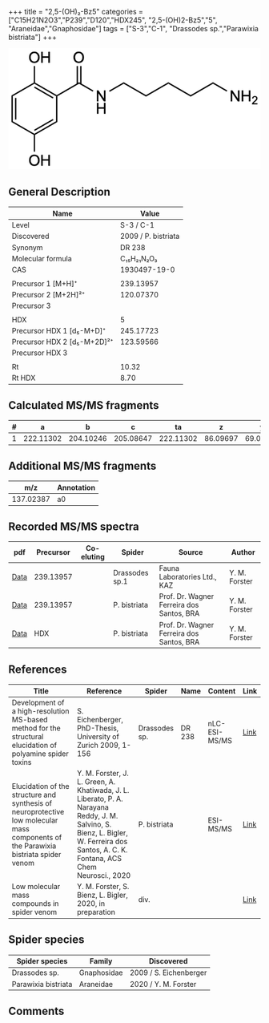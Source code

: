 +++
title = "2,5-(OH)₂-Bz5"
categories = ["C15H21N2O3","P239","D120","HDX245",
"2,5-(OH)2-Bz5","5",
"Araneidae","Gnaphosidae"]
tags = ["S-3","C-1",
"Drassodes sp.","Parawixia bistriata"]
+++

![](/img/2-5-OH2-Bz5.png)

## General Description

| Name                        | Value                |
|-----------------------------|----------------------|
| Level                       | S-3 / C-1            |
| Discovered                  | 2009 / P. bistriata |
| Synonym                     | DR 238               |
| Molecular formula           | C₁₅H₂₁N₂O₃           |
| CAS                         | 1930497-19-0         |
|                             |                      |
| Precursor 1 [M+H]⁺          | 239.13957            |
| Precursor 2 [M+2H]²⁺        | 120.07370            |
| Precursor 3                 |                      |
|                             |                      |
| HDX                         | 5                    |
| Precursor HDX 1 [d₅-M+D]⁺   | 245.17723            |
| Precursor HDX 2 [d₅-M+2D]²⁺ | 123.59566            |
| Precursor HDX 3             |                      |
|                             |                      |
| Rt                          | 10.32                     |
| Rt HDX                      | 8.70                    |

## Calculated MS/MS fragments

| # | a         | b         | c         | ta        | z        | y        | tz        |
|---|-----------|-----------|-----------|-----------|----------|----------|-----------|
| 1 | 222.11302 | 204.10246 | 205.08647 | 222.11302 | 86.09697 | 69.07042 | 103.12352 |

## Additional MS/MS fragments

| m/z       | Annotation |
|-----------|------------|
| 137.02387 | a0         |

## Recorded MS/MS spectra

| pdf | Precursor | Co-eluting | Spider | Source | Author |
|-----|-----------|------------|--------|--------|--------|
| [Data](/pdf/Drassodes-sp1/239_2-5-OH2-Bz5_Dr-sp1.pdf) | 239.13957 |           | Drassodes sp.1 | Fauna Laboratories Ltd., KAZ | Y. M. Forster |
| [Data](/pdf/P-bistriata/239_2-5-OH2-Bz5_Pb.pdf) | 239.13957 |           | P. bistriata | Prof. Dr. Wagner Ferreira dos Santos, BRA | Y. M. Forster |
| [Data](/pdf/P-bistriata/239_2-5-OH2-Bz5_Pb_HDX.pdf) | HDX |           | P. bistriata | Prof. Dr. Wagner Ferreira dos Santos, BRA | Y. M. Forster |

## References

| Title                                                                                                      | Reference                                                                                                               | Spider        | Name   | Content        | Link                                                               |
|------------------------------------------------------------------------------------------------------------|-------------------------------------------------------------------------------------------------------------------------|---------------|--------|----------------|--------------------------------------------------------------------|
| Development of a high-resolution MS-based method for the structural elucidation of polyamine spider toxins | S. Eichenberger, PhD-Thesis, University of Zurich 2009, 1-156                                                           | Drassodes sp. | DR 238 | nLC-ESI-MS/MS  | [Link](https://www.zora.uzh.ch/id/eprint/12787/1/Eichenberger.pdf) |
| Elucidation of the structure and synthesis of neuroprotective low molecular mass components of the Parawixia bistriata spider venom      | Y. M. Forster, J. L. Green, A. Khatiwada, J. L. Liberato, P. A. Narayana Reddy, J. M. Salvino, S. Bienz, L. Bigler, W. Ferreira dos Santos, A. C. K. Fontana, ACS Chem Neurosci., 2020          | P. bistriata       |      | ESI-MS/MS        | [Link](https://pubs.acs.org/doi/10.1021/acschemneuro.0c00007)     |
| Low molecular mass compounds in spider venom      | Y. M. Forster, S. Bienz, L. Bigler, 2020, in preparation          | div.       |   |   | [Link](unknown) |

## Spider species

| Spider species | Family      | Discovered             |
|----------------|-------------|------------------------|
| Drassodes sp.  | Gnaphosidae | 2009 / S. Eichenberger |
| Parawixia bistriata | Araneidae | 2020 / Y. M. Forster |

## Comments